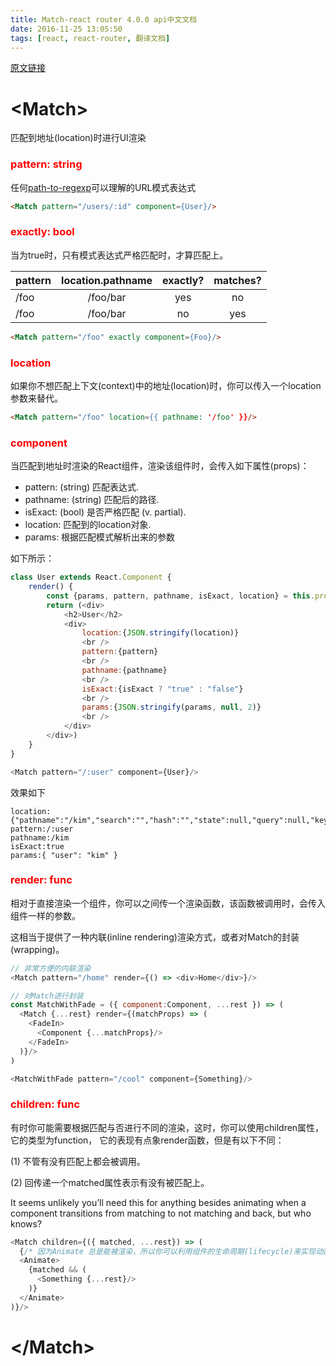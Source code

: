 ```yaml
---
title: Match-react router 4.0.0 api中文文档
date: 2016-11-25 13:05:50
tags: [react, react-router, 翻译文档]
---
```

[原文链接](https://react-router.now.sh/Match)

# &lt;Match&gt;

匹配到地址(location)时进行UI渲染

### <font color='red'>pattern: string</font>

任何[path-to-regexp](https://www.npmjs.com/package/path-to-regexp)可以理解的URL模式表达式
```html
<Match pattern="/users/:id" component={User}/>
```
<!--more-->

### <font color='red'>exactly: bool</font>

当为true时，只有模式表达式严格匹配时，才算匹配上。

| pattern |	location.pathname | exactly? | matches? |
| --- | :---: | :----: | :----: |
| /foo | /foo/bar |	yes |	no
| /foo | /foo/bar |	no | yes
```html
<Match pattern="/foo" exactly component={Foo}/>
```

### <font color='red'>location</font>

如果你不想匹配上下文(context)中的地址(location)时，你可以传入一个location参数来替代。
```html
<Match pattern="/foo" location={{ pathname: '/foo' }}/>
```

### <font color='red'>component</font>
当匹配到地址时渲染的React组件，渲染该组件时，会传入如下属性(props)：
- pattern: (string) 匹配表达式.
- pathname: (string) 匹配后的路径.
- isExact: (bool) 是否严格匹配 (v. partial).
- location: 匹配到的location对象.
- params: 根据匹配模式解析出来的参数

如下所示：
```javascript
class User extends React.Component {
    render() {
        const {params, pattern, pathname, isExact, location} = this.props;
        return (<div>
            <h2>User</h2>
            <div>
                location:{JSON.stringify(location)}
                <br />
                pattern:{pattern}
                <br />
                pathname:{pathname}
                <br />
                isExact:{isExact ? "true" : "false"}
                <br />
                params:{JSON.stringify(params, null, 2)}
                <br />
            </div>
        </div>)
    }
}

<Match pattern="/:user" component={User}/>
```
效果如下
```
location:{"pathname":"/kim","search":"","hash":"","state":null,"query":null,"key":"a21zge"}
pattern:/:user
pathname:/kim
isExact:true
params:{ "user": "kim" }
```

### <font color='red'>render: func</font>

相对于直接渲染一个组件，你可以之间传一个渲染函数，该函数被调用时，会传入组件一样的参数。

这相当于提供了一种内联(inline rendering)渲染方式，或者对Match的封装(wrapping)。
```javascript
// 非常方便的内联渲染
<Match pattern="/home" render={() => <div>Home</div>}/>

// 对Match进行封装
const MatchWithFade = ({ component:Component, ...rest }) => (
  <Match {...rest} render={(matchProps) => (
    <FadeIn>
      <Component {...matchProps}/>
    </FadeIn>
  )}/>
)

<MatchWithFade pattern="/cool" component={Something}/>
```
### <font color='red'>children: func</font>

有时你可能需要根据匹配与否进行不同的渲染，这时，你可以使用children属性，它的类型为function，
它的表现有点象render函数，但是有以下不同：
 
(1) 不管有没有匹配上都会被调用。 

(2) 回传递一个matched属性表示有没有被匹配上。

It seems unlikely you’ll need this for anything besides animating when a component transitions from matching to not matching and back, but who knows?

```javascript
<Match children={({ matched, ...rest}) => (
  {/* 因为Animate 总是能被渲染，所以你可以利用组件的生命周期(lifecycle)来实现动画。*/}
  <Animate>
    {matched && (
      <Something {...rest}/>
    )}
  </Animate>
)}/>
```

# &lt;/Match&gt;